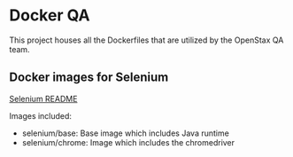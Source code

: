 # Docker QA

This project houses all the Dockerfiles that are utilized by the OpenStax QA team.

## Docker images for Selenium

[Selenium README][SeleniumReadme]

Images included:

* selenium/base: Base image which includes Java runtime
* selenium/chrome: Image which includes the chromedriver

[SeleniumReadme]: selenium/README.md
